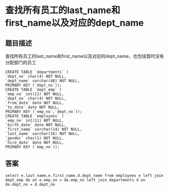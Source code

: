 # 查找所有员工的last_name和first_name以及对应的dept_name

## 题目描述

查找所有员工的last_name和first_name以及对应的dept_name，也包括暂时没有分配部门的员工

```mysql
CREATE TABLE `departments` (
`dept_no` char(4) NOT NULL,
`dept_name` varchar(40) NOT NULL,
PRIMARY KEY (`dept_no`));
CREATE TABLE `dept_emp` (
`emp_no` int(11) NOT NULL,
`dept_no` char(4) NOT NULL,
`from_date` date NOT NULL,
`to_date` date NOT NULL,
PRIMARY KEY (`emp_no`,`dept_no`));
CREATE TABLE `employees` (
`emp_no` int(11) NOT NULL,
`birth_date` date NOT NULL,
`first_name` varchar(14) NOT NULL,
`last_name` varchar(16) NOT NULL,
`gender` char(1) NOT NULL,
`hire_date` date NOT NULL,
PRIMARY KEY (`emp_no`));
```

## 答案

```mysql
select e.last_name,e.first_name,d.dept_name from employees e left join dept_emp de on e.emp_no = de.emp_no left join departments d on de.dept_no = d.dept_no
```

